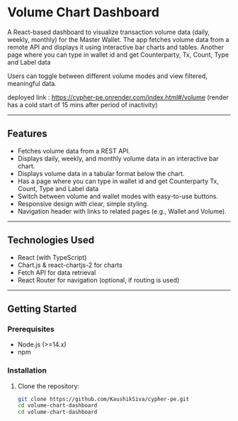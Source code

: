 # Volume Chart Dashboard

A React-based dashboard to visualize transaction volume data (daily, weekly, monthly) for the Master Wallet. The app fetches volume data from a remote API and displays it using interactive bar charts and tables. Another page where you can type in wallet id and get Counterparty, Tx, Count, Type and Label data

Users can toggle between different volume modes and view filtered, meaningful data.

deployed link : https://cypher-pe.onrender.com/index.html#/volume (render has a cold start of 15 mins after period of inactivity)

---

## Features

- Fetches volume data from a REST API.
- Displays daily, weekly, and monthly volume data in an interactive bar chart.
- Displays volume data in a tabular format below the chart.
- Has a page where you can type in wallet id and get Counterparty	Tx, Count, Type and Label data
- Switch between volume and wallet modes with easy-to-use buttons.
- Responsive design with clear, simple styling.
- Navigation header with links to related pages (e.g., Wallet and Volume).

---

## Technologies Used

- React (with TypeScript)
- Chart.js & react-chartjs-2 for charts
- Fetch API for data retrieval
- React Router for navigation (optional, if routing is used)

---

## Getting Started

### Prerequisites

- Node.js (>=14.x)
- npm

### Installation

1. Clone the repository:

   ```bash
   git clone https://github.com/KaushikSiva/cypher-pe.git
   cd volume-chart-dashboard
   cd volume-chart-dashboard
